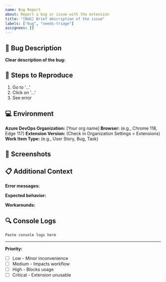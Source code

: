 ```yaml
---
name: Bug Report
about: Report a bug or issue with the extension
title: "[BUG] Brief description of the issue"
labels: ["bug", "needs-triage"]
assignees: []
---
```


## 🐛 Bug Description
**Clear description of the bug:**
<!-- What happened? What did you expect to happen? -->

## 🔄 Steps to Reproduce
1. Go to '...'
2. Click on '...'
3. See error

## 💻 Environment
**Azure DevOps Organization:** [Your org name]
**Browser:** (e.g., Chrome 118, Edge 117)
**Extension Version:** (Check in Organization Settings > Extensions)
**Work Item Type:** (e.g., User Story, Bug, Task)

## 📸 Screenshots
<!-- If applicable, add screenshots to help explain the problem -->

## 📋 Additional Context
**Error messages:** 
<!-- Copy any error messages from browser console (F12) -->

**Expected behavior:**
<!-- What should have happened? -->

**Workarounds:** 
<!-- Any temporary solutions you've found? -->

## 🔍 Console Logs
<!-- Open browser console (F12) and copy any relevant error messages -->
```
Paste console logs here
```

---
**Priority:** 
- [ ] Low - Minor inconvenience
- [ ] Medium - Impacts workflow  
- [ ] High - Blocks usage
- [ ] Critical - Extension unusable
